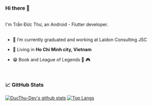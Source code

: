### Hi there 👋

<br/>
I'm Trần Đức Thư, an Android - Flutter developer.

<br/>
<br/>

- 🔭 I’m currently graduated and working at Laidon Consulting JSC
 
- 🗼 Living in **Ho Chi Minh city, Vietnam**
 
- 😁 Book and League of Legends 📘 🎮

<br/>

### 📈 GitHub Stats

[![DucThu-Dev's github stats](https://github-readme-stats.vercel.app/api?username=DucThu-Dev&show_icons=true&line_height=21&show_icons=true&theme=vue&hide_border=true)](https://github.com/anuraghazra/github-readme-stats)
[![Top Langs](https://github-readme-stats.vercel.app/api/top-langs/?username=DucThu-Dev&hide=cpp,cmake,swift,objectc&show_icons=true&layout=compact&theme=vue&hide_border=true)](https://github.com/anuraghazra/github-readme-stats)
